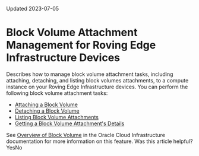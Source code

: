 Updated 2023-07-05
# Block Volume Attachment Management for Roving Edge Infrastructure Devices
Describes how to manage block volume attachment tasks, including attaching, detaching, and listing block volumes attachments, to a compute instance on your Roving Edge Infrastructure devices.
You can perform the following block volume attachment tasks:
  * [Attaching a Block Volume](https://docs.oracle.com/en-us/iaas/Content/Rover/Block_Volume/Attachment/attach_volume-attachment.htm#top "Describes how to attach a block volume to a compute instance on your Roving Edge Infrastructure device.")
  * [Detaching a Block Volume](https://docs.oracle.com/en-us/iaas/Content/Rover/Block_Volume/Attachment/detach_volume-attachment.htm#top "Describes how to detach a block volume from a compute instance on your Roving Edge Infrastructure device.")
  * [Listing Block Volume Attachments](https://docs.oracle.com/en-us/iaas/Content/Rover/Block_Volume/Attachment/list_volume-attachment.htm#top "Describes how to list the block volumes attached to a compute instance on your Roving Edge Infrastructure device.")
  * [Getting a Block Volume Attachment's Details](https://docs.oracle.com/en-us/iaas/Content/Rover/Block_Volume/Attachment/get_volume-attachment.htm#top "Describes how to get the details of a block volume attached to a compute instance on your Roving Edge Infrastructure device.")


See [Overview of Block Volume](https://docs.oracle.com/iaas/Content/Block/Concepts/overview.htm) in the Oracle Cloud Infrastructure documentation for more information on this feature.
Was this article helpful?
YesNo

